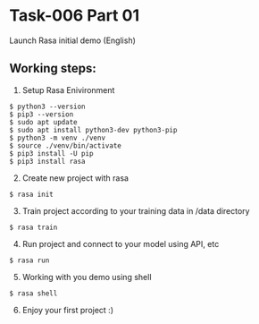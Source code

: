 # Task-006 Part 01
Launch Rasa initial demo (English)

## Working steps:
1. Setup Rasa Enivironment
```shell
$ python3 --version
$ pip3 --version
$ sudo apt update
$ sudo apt install python3-dev python3-pip
$ python3 -m venv ./venv
$ source ./venv/bin/activate
$ pip3 install -U pip
$ pip3 install rasa
```
2. Create new project with rasa
```shell
$ rasa init
```
3. Train project according to your training data in /data directory
```shell
$ rasa train
```
4. Run project and connect to your model using API, etc
```shell
$ rasa run
```
5. Working with you demo using shell
```shell
$ rasa shell
```
6. Enjoy your first project :)
